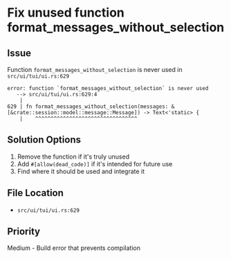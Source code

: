 # Fix unused function format_messages_without_selection

## Issue
Function `format_messages_without_selection` is never used in `src/ui/tui/ui.rs:629`

```
error: function `format_messages_without_selection` is never used
   --> src/ui/tui/ui.rs:629:4
    |
629 | fn format_messages_without_selection(messages: &[&crate::session::model::message::Message]) -> Text<'static> {
    |    ^^^^^^^^^^^^^^^^^^^^^^^^^^^^^^^^^
```

## Solution Options
1. Remove the function if it's truly unused
2. Add `#[allow(dead_code)]` if it's intended for future use
3. Find where it should be used and integrate it

## File Location
- `src/ui/tui/ui.rs:629`

## Priority
Medium - Build error that prevents compilation